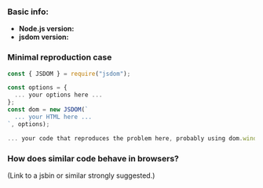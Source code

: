 ### Basic info:

- **Node.js version:** <!-- only v12 and above are supported -->
- **jsdom version:** <!-- only v16 and above are supported -->

### Minimal reproduction case

```js
const { JSDOM } = require("jsdom");

const options = {
  ... your options here ...
};
const dom = new JSDOM(`
  ... your HTML here ...
`, options);

... your code that reproduces the problem here, probably using dom.window ...
```

<!--
Please create a minimal repro. Any reports involving third party libraries
will be closed, as we cannot debug third-party library interactions for you.

Please do not use syntax that is not supported in Node.js, such as JSX or
`import` statements. If we cannot run the code in Node.js, we will close the
issue, as we cannot debug whatever toolchain you are using.
-->

### How does similar code behave in browsers?

(Link to a jsbin or similar strongly suggested.)

